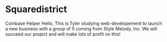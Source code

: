 # Squaredistrict
Coinbase Helper
Hello,
This is Tyler studying web-developement to launch a new business with a group of 5 coming from Style Melody, Inc.
We will succeed our project and will make lots of profit on this!
